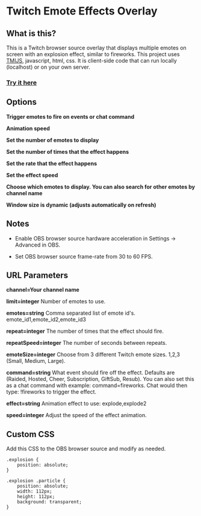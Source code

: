 # Twitch Emote Effects Overlay

## What is this?

This is a Twitch browser source overlay that displays multiple emotes on screen with an explosion effect, similar to fireworks. This project uses [TMIJS](https://tmijs.com/), javascript, html, css. It is client-side code that can run locally (localhost) or on your own server. 

### [Try it here](https://twitch-emote-effects.pages.dev/)


## Options

**Trigger emotes to fire on events or chat command**

**Animation speed**

**Set the number of emotes to display**

**Set the number of times that the effect happens**

**Set the rate that the effect happens**

**Set the effect speed**

**Choose which emotes to display. You can also search for other emotes by channel name**

**Window size is dynamic (adjusts automatically on refresh)**

## Notes

* Enable OBS browser source hardware acceleration in Settings -> Advanced in OBS.

* Set OBS browser source frame-rate from 30 to 60 FPS.

## URL Parameters

**channel=Your channel name** 

**limit=integer**  Number of emotes to use.

**emotes=string**  Comma separated list of emote id's. emote_id1,emote_id2,emote_id3

**repeat=integer** The number of times that the effect should fire.

**repeatSpeed=integer**  The number of seconds between repeats.

**emoteSize=integer**  Choose from 3 different Twitch emote sizes. 1,2,3 (Small, Medium, Large).

**command=string**  What event should fire off the effect. Defaults are (Raided, Hosted, Cheer, Subscription, GiftSub, Resub). You can also set this as a chat command with example: command=fireworks. Chat would then type: !fireworks to trigger the effect.

**effect=string**  Animation effect to use: explode,explode2

**speed=integer**  Adjust the speed of the effect animation.

## Custom CSS

Add this CSS to the OBS browser source and modify as needed.

```
.explosion {
    position: absolute;
}

.explosion .particle {
    position: absolute;
    width: 112px;
    height: 112px;
    background: transparent;
}
```